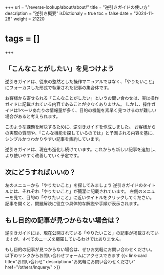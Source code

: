 +++
url = "/reverse-lookup/about/about/"
title = "逆引きガイドの使い方"
description = "逆引き概要"
isDictionaly = true
toc = false
date = "2024-11-28"
weight = 21220
# tags = []
+++

## 「こんなことがしたい」を見つけよう

逆引きガイドは、従来の整然とした操作マニュアルではなく、「やりたいこと」にフォーカスした形式で執筆された記事の集合体です。

お客様から寄せられる「こんなことがしたい」というお問い合わせは、実は操作ガイドに記載されている内容であることが少なくありません。
しかし、操作ガイドは1ページあたりの情報量が多く、目的の機能を素早く見つけるのが難しい場合があると考えられます。

このような課題を解決するために、逆引きガイドを作成しました。
お客様からの実際の質問や、「こんな機能を探しているのでは」と予測される内容を基に、シンプルかつわかりやすい記事を集約しています。

逆引きガイドは、現在も進化し続けています。これからも新しい記事を追加し、より使いやすく改善していく予定です。

## 次にどうすればいいの？

左のメニューから「やりたいこと」を探してみましょう
逆引きガイドのタイトルには、それぞれ「やりたいこと」が簡潔に記載されています。
左側のメニューを見て、目的の「やりたいこと」に近いタイトルをクリックしてください。
記事を開くと、問題解決に役立つ具体的な解説や手順が表示されます。

## もし目的の記事が見つからない場合は？

逆引きガイドには、現在公開されている「やりたいこと」の記事が掲載されていますが、すべてのニーズを網羅しているわけではありません。

もし目的の記事が見つからない場合は、ぜひお気軽にお問い合わせください。
以下のリンクからお問い合わせフォームにアクセスできます
{{< link-card title="お問い合わせ"  description="お気軽にお問い合わせください" href="/others/inquery/" >}}
